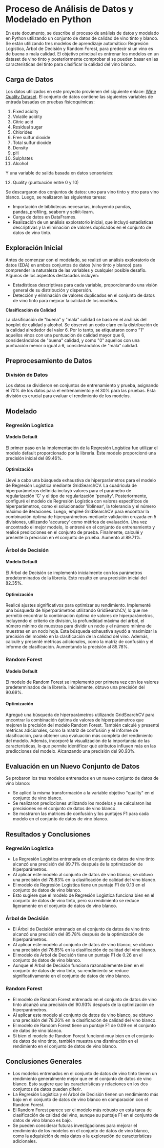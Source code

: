 # Proceso de Análisis de Datos y Modelado en Python

En este documento, se describe el proceso de análisis de datos y modelado en Python utilizando un conjunto de datos de calidad de vino tinto y blanco. Se están utilizando tres modelos de aprendizaje automático: Regresión Logística, Árbol de Decisión y Random Forest, para predecir si un vino es de buena o mala calidad. El objetivo principal es entrenar los modelos en un dataset de vino tinto y posteriormente comprobar si se pueden basar en las características del tinto para clasificar la calidad del vino blanco.

## Carga de Datos

Los datos utilizados en este proyecto provienen del siguiente enlace: [Wine Quality Dataset](https://www.kaggle.com/datasets/yasserh/wine-quality-dataset/code). El conjunto de datos contiene las siguientes variables de entrada basadas en pruebas fisicoquímicas:

1. Fixed acidity
2. Volatile acidity
3. Citric acid
4. Residual sugar
5. Chlorides
6. Free sulfur dioxide
7. Total sulfur dioxide
8. Density
9. pH
10. Sulphates
11. Alcohol

Y una variable de salida basada en datos sensoriales:

12. Quality (puntuación entre 0 y 10)

Se descargaron dos conjuntos de datos: uno para vino tinto y otro para vino blanco. Luego, se realizaron las siguientes tareas:

- Importación de bibliotecas necesarias, incluyendo pandas, pandas_profiling, seaborn y scikit-learn.
- Carga de datos en DataFrames.
- Realización de un análisis exploratorio inicial, que incluyó estadísticas descriptivas y la eliminación de valores duplicados en el conjunto de datos de vino tinto.

## Exploración Inicial

Antes de comenzar con el modelado, se realizó un análisis exploratorio de datos (EDA) en ambos conjuntos de datos (vino tinto y blanco) para comprender la naturaleza de las variables y cualquier posible desafío. Algunos de los aspectos destacados incluyen:

- Estadísticas descriptivas para cada variable, proporcionando una visión general de su distribución y dispersión.
- Detección y eliminación de valores duplicados en el conjunto de datos de vino tinto para mejorar la calidad de los modelos.

**Clasificación de Calidad**

La clasificación de "buena" y "mala" calidad se basó en el análisis del boxplot de calidad y alcohol. Se observó un codo claro en la distribución de la calidad alrededor del valor 6. Por lo tanto, se etiquetaron como "1" aquellos vinos con una puntuación de calidad mayor que 6, considerándolos de "buena" calidad, y como "0" aquellos con una puntuación menor o igual a 6, considerándolos de "mala" calidad.

## Preprocesamiento de Datos

### División de Datos

Los datos se dividieron en conjuntos de entrenamiento y prueba, asignando el 70% de los datos para el entrenamiento y el 30% para las pruebas. Esta división es crucial para evaluar el rendimiento de los modelos.

## Modelado

### Regresión Logística

#### Modelo Default

El primer paso en la implementación de la Regresión Logística fue utilizar el modelo default proporcionado por la librería. Este modelo proporcionó una precisión inicial del 89.46%.

#### Optimización

Llevé a cabo una búsqueda exhaustiva de hiperparámetros para el modelo de Regresión Logística mediante GridSearchCV. La cuadrícula de hiperparámetros definida incluyó valores para el parámetro de regularización 'C' y el tipo de regularización 'penalty'. Posteriormente, configuré el modelo de Regresión Logística con valores específicos de hiperparámetros, como el solucionador 'liblinear', la tolerancia y el número máximo de iteraciones. Luego, empleé GridSearchCV para encontrar la combinación óptima de hiperparámetros mediante validación cruzada en 5 divisiones, utilizando 'accuracy' como métrica de evaluación. Una vez encontrado el mejor modelo, lo entrené en el conjunto de entrenamiento y realicé predicciones en el conjunto de prueba. Finalmente, calculé y presenté la precisión en el conjunto de prueba. 
Aumentó al 89.71%.

### Árbol de Decisión

#### Modelo Default

El Árbol de Decisión se implementó inicialmente con los parámetros predeterminados de la librería. Esto resultó en una precisión inicial del 82.35%.

#### Optimización

Realicé ajustes significativos para optimizar su rendimiento. Implementé una búsqueda de hiperparámetros utilizando GridSearchCV, lo que me permitió encontrar la combinación óptima de valores de hiperparámetros, incluyendo el criterio de división, la profundidad máxima del árbol, el número mínimo de muestras para dividir un nodo y el número mínimo de muestras en un nodo hoja. Esta búsqueda exhaustiva ayudó a maximizar la precisión del modelo en la clasificación de la calidad del vino. Además, calculé y presenté métricas adicionales, como la matriz de confusión y el informe de clasificación.
Aumentando la precisión al 85.78%.

### Random Forest

#### Modelo Default

El modelo de Random Forest se implementó por primera vez con los valores predeterminados de la librería. Inicialmente, obtuvo una precisión del 90.69%.

#### Optimización

Agregué una búsqueda de hiperparámetros utilizando GridSearchCV para encontrar la combinación óptima de valores de hiperparámetros que mejoren la precisión del modelo Random Forest. También calculé y presenté métricas adicionales, como la matriz de confusión y el informe de clasificación, para obtener una evaluación más completa del rendimiento del modelo. Además, incorporé la visualización de la importancia de las características, lo que permite identificar qué atributos influyen más en las predicciones del modelo. 
Alcanzando una precisión del 90.93%.

## Evaluación en un Nuevo Conjunto de Datos

Se probaron los tres modelos entrenados en un nuevo conjunto de datos de vino blanco:

- Se aplicó la misma transformación a la variable objetivo "quality" en el conjunto de vino blanco.
- Se realizaron predicciones utilizando los modelos y se calcularon las precisiones en el conjunto de datos de vino blanco.
- Se mostraron las matrices de confusión y los puntajes F1 para cada modelo en el conjunto de datos de vino blanco.

## Resultados y Conclusiones

### Regresión Logística

- La Regresión Logística entrenada en el conjunto de datos de vino tinto alcanzó una precisión del 89.71% después de la optimización de hiperparámetros.
- Al aplicar este modelo al conjunto de datos de vino blanco, se obtuvo una precisión del 78.83% en la clasificación de calidad del vino blanco.
- El modelo de Regresión Logística tiene un puntaje F1 de 0.13 en el conjunto de datos de vino blanco.
- Esto sugiere que el modelo de Regresión Logística funciona bien en el conjunto de datos de vino tinto, pero su rendimiento se reduce ligeramente en el conjunto de datos de vino blanco.

### Árbol de Decisión

- El Árbol de Decisión entrenado en el conjunto de datos de vino tinto alcanzó una precisión del 85.78% después de la optimización de hiperparámetros.
- Al aplicar este modelo al conjunto de datos de vino blanco, se obtuvo una precisión del 76.85% en la clasificación de calidad del vino blanco.
- El modelo de Árbol de Decisión tiene un puntaje F1 de 0.26 en el conjunto de datos de vino blanco.
- Aunque el Árbol de Decisión funciona razonablemente bien en el conjunto de datos de vino tinto, su rendimiento se reduce significativamente en el conjunto de datos de vino blanco.

### Random Forest

- El modelo de Random Forest entrenado en el conjunto de datos de vino tinto alcanzó una precisión del 90.93% después de la optimización de hiperparámetros.
- Al aplicar este modelo al conjunto de datos de vino blanco, se obtuvo una precisión del 78.26% en la clasificación de calidad del vino blanco.
- El modelo de Random Forest tiene un puntaje F1 de 0.09 en el conjunto de datos de vino blanco.
- Si bien el modelo de Random Forest funcionó muy bien en el conjunto de datos de vino tinto, también muestra una disminución en el rendimiento en el conjunto de datos de vino blanco.

## Conclusiones Generales

- Los modelos entrenados en el conjunto de datos de vino tinto tienen un rendimiento generalmente mejor que en el conjunto de datos de vino blanco. Esto sugiere que las características y relaciones en los dos conjuntos de datos pueden diferir.
- La Regresión Logística y el Árbol de Decisión tienen un rendimiento más bajo en el conjunto de datos de vino blanco en comparación con el Random Forest.
- El Random Forest parece ser el modelo más robusto en esta tarea de clasificación de calidad del vino, aunque su puntaje F1 en el conjunto de datos de vino blanco es bajo.
- Se pueden considerar futuras investigaciones para mejorar el rendimiento de los modelos en el conjunto de datos de vino blanco, como la adquisición de más datos o la exploración de características adicionales.
